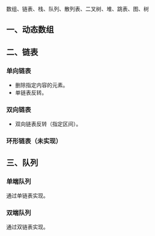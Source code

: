 数组、链表、栈、队列、散列表、二叉树、堆、跳表、图、树

## 一、动态数组
## 二、链表
### 单向链表
- 删除指定内容的元素。
- 单链表反转。
### 双向链表
- 双向链表反转（指定区间）。
### 环形链表（未实现）
## 三、队列
### 单端队列
通过单链表实现。
### 双端队列
通过双链表实现。